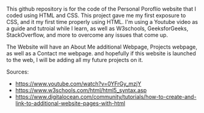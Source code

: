 This github repository is for the code of the Personal Poroflio website that I coded using HTML and CSS. This project gave me my first exposure to CSS, and it my first time properly using HTML. 
I'm using a Youtube video as a guide and tutroial while I learn, as well as W3schools, GeeksforGeeks, StackOverflow, and more to overcome any issues that come up.

The Website will have an About Me additional Webpage, Projects webpage, as well as a Contact me webpage. and hopefully if this website is launched to the web, I will be adding all my future projects on it.

Sources: 
- https://www.youtube.com/watch?v=0YFrGy_mzjY
- https://www.w3schools.com/html/html5_syntax.asp 
- https://www.digitalocean.com/community/tutorials/how-to-create-and-link-to-additional-website-pages-with-html
  
